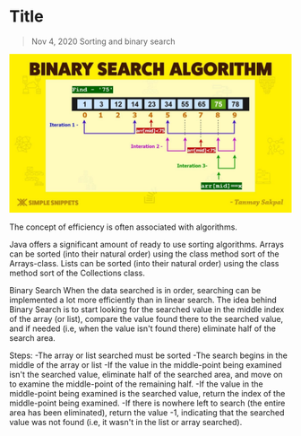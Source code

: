 # Title

> Nov 4, 2020
> Sorting and binary search 

<p align="center">
  <img src="https://github.com/OutatimeSoftware/ProjectOne/blob/main/Img/binarySearch.jpg">
</p>

The concept of efficiency is often associated with algorithms.

Java offers a significant amount of ready to use sorting algorithms. Arrays can be sorted (into their natural order) using the class method sort of the Arrays-class. Lists can be sorted (into their natural order) using the class method sort of the Collections class.

Binary Search
When the data searched is in order, searching can be implemented a lot more efficiently than in linear search. The idea behind Binary Search is to start looking for the searched value in the middle index of the array (or list), compare the value found there to the searched value, and if needed (i.e, when the value isn't found there) eliminate half of the search area.

Steps:
-The array or list searched must be sorted
-The search begins in the middle of the array or list
-If the value in the middle-point being examined isn't the searched value, eliminate half of the searched area, and move on to examine the middle-point of the remaining half.
-If the value in the middle-point being examined is the searched value, return the index of the middle-point being examined.
-If there is nowhere left to search (the entire area has been eliminated), return the value -1, indicating that the searched value was not found (i.e, it wasn't in the list or array searched).
